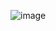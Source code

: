 ![image](https://user-images.githubusercontent.com/89724235/201486916-2712db25-f89a-41e5-b5d0-5697dd55f45b.png)

